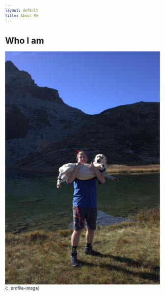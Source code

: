 ```yaml
---
layout: default
title: About Me
---
```


# Who I am

![La tua foto](/assets/images/me_w_zuel.jpg){: .profile-image}

<!-- Ciao! Sono [Il Tuo Nome], uno sviluppatore appassionato con esperienza in [le tue specializzazioni].

## La Mia Storia

[Racconta la tua storia professionale, formazione, passioni...]

## Competenze Tecniche

### Linguaggi di Programmazione
- Python
- JavaScript/TypeScript
- Java
- [Altri linguaggi...]

### Framework e Tecnologie
- React/Vue.js
- Node.js
- Django/Flask
- [Altri framework...]

### Strumenti e Metodologie
- Git/GitHub
- Docker
- Agile/Scrum
- [Altri strumenti...]

## Cosa Mi Motiva

[Parla delle tue passioni, obiettivi, valori...]

## Contatti

- **Email:** [tua-email@esempio.com](mailto:tua-email@esempio.com)
- **GitHub:** [github.com/il-tuo-username](https://github.com/il-tuo-username)
- **LinkedIn:** [linkedin.com/in/il-tuo-profilo](https://linkedin.com/in/il-tuo-profilo) -->